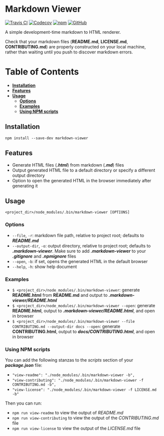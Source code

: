 # Markdown Viewer
[![Travis CI](https://img.shields.io/travis/com/simplymichael/markdown-viewer)](https://travis-ci.com/github/simplymichael/markdown-viewer)
[![Codecov](https://img.shields.io/codecov/c/github/simplymichael/markdown-viewer)](https://codecov.io/gh/simplymichael/markdown-viewer)
[![npm](https://img.shields.io/npm/dw/markdown-viewer)](https://npm.im/markdown-viewer)
[![GitHub](https://img.shields.io/github/license/simplymichael/markdown-viewer)](https://github.com/simplymichael/markdown-viewer/LICENSE.md)

A simple development-time markdown to HTML renderer.

Check that your markdown files (**README.md**, **LICENSE.md**, **CONTRIBUTING.md**)
are properly constructed on your local machine,
rather than waiting until you push to discover markdown errors.

# Table of Contents

- **[Installation](#installation)**
- **[Features](#features)**
- **[Usage](#usage)**
    - **[Options](#options)**
    - **[Examples](#examples)**
    - **[Using NPM scripts](#using-npm-scripts)**

## Installation
`npm install --save-dev markdown-viewer`

## Features

- Generate HTML files (***.html***) from markdown (***.md***) files
- Output generated HTML file to a default directory or specify a different output directory
- Option to open the generated HTML in the browser immediately after generating it

## Usage

`<project_dir>/node_modules/.bin/markdown-viewer [OPTIONS]`

### Options

* `--file`,       `-r`: markdown file path, relative to project root; defaults to ***README.md***
* `--output-dir`, `-o`: output directory, relative to project root; defaults to ***.markdown-viewer***.
  Make sure to add ***.markdown-viewer*** to your ***.gitignore*** and ***.npmignore*** files
* `--open`,       `-b`: if set, opens the generated HTML in the default browser
* `--help`,       `-h`: show help document

### Examples

- `$ <project_dir>/node_modules/.bin/markdown-viewer`: generate **README.html** from **README.md** and output to ***.markdown-viewer/README.html***
- `$ <project_dir>/node_modules/.bin/markdown-viewer --open`: generate **README.html**, output to ***.markdown-viewer/README.html***, and open in browser
- `$ <project_dir>/node_modules/.bin/markdown-viewer --file CONTRIBUTING.md --output-dir docs --open`: generate **CONTRIBUTING.html**, output to ***docs/CONTRIBUTING.html***, and open in browser

### Using NPM scripts
You can add the following stanzas to the *scripts* section of your ***package.json*** file:
- `"view-readme": "./node_modules/.bin/markdown-viewer -b",`
- `"view-contributing": "./node_modules/.bin/markdown-viewer -f CONTRIBUTING.md -b",`
- `"view-license": "./node_modules/.bin/markdown-viewer -f LICENSE.md -b"`

Then you can run:
- `npm run view-readme` to view the output of *README.md*
- `npm run view-contributing` to view the output of the *CONTRIBUTING.md* file
- `npm run view-license` to view the output of the *LICENSE.md* file
